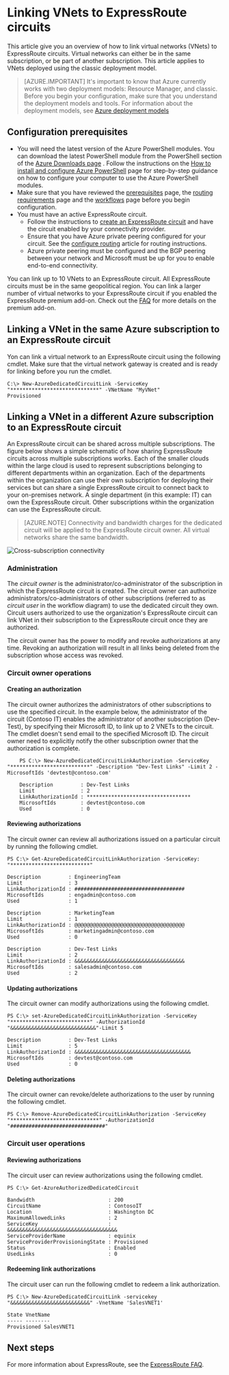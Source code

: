 <properties 
   pageTitle="Linking virtual networks to ExpressRoute circuits | Windows Azure"
   description="This document provides an overview of how to link virtual networks (VNets) to ExpressRoute circuits."
   services="expressroute"
   documentationCenter="na"
   authors="cherylmc"
   manager="carolz"
   editor=""
   tags="azure-service-management"/>
<tags
	ms.service="expressroute"
	ms.date="09/21/2015"
	wacn.date=""/>

# Linking VNets to ExpressRoute circuits

This article give you an overview of how to link virtual networks (VNets) to ExpressRoute circuits. Virtual networks can either be in the same subscription, or be part of another subscription. This article applies to VNets deployed using the classic deployment model.

>[AZURE.IMPORTANT] It's important to know that Azure currently works with two deployment models: Resource Manager, and classic. Before you begin your configuration, make sure that you understand the deployment models and tools. For information about the deployment models, see [Azure deployment models](/documentation/articles/azure-classic-rm)

## Configuration prerequisites

- You will need the latest version of the Azure PowerShell modules. You can download the latest PowerShell module from the PowerShell section of the [Azure Downloads <!-- deleted by customization page](http://azure.microsoft.com/downloads) --><!-- keep by customization: begin --> page](/downloads) <!-- keep by customization: end -->. Follow the instructions on the [How to install and configure Azure PowerShell](/documentation/articles/powershell-install-configure) page for step-by-step guidance on how to configure your computer to use the Azure PowerShell modules.
- Make sure that you have reviewed the [prerequisites](/documentation/articles/expressroute-prerequisites) page, the  [routing requirements](/documentation/articles/expressroute-routing) page and the [workflows](/documentation/articles/expressroute-workflows) page before you begin configuration.
- You must have an active ExpressRoute circuit. 
	- Follow the instructions to [create an ExpressRoute circuit](/documentation/articles/expressroute-howto-circuit-classic) and have the circuit enabled by your connectivity provider. 
	- Ensure that you have Azure private peering configured for your circuit. See the [configure routing](/documentation/articles/expressroute-howto-routing-classic) article for routing instructions. 
	- Azure private peering must be configured and the BGP peering between your network and Microsoft must be up for you to enable end-to-end connectivity.

You can link up to 10 VNets to an ExpressRoute circuit. All ExpressRoute circuits must be in the same geopolitical region. You can link a larger number of virtual networks to your ExpressRoute circuit if you enabled the ExpressRoute premium add-on. Check out the [FAQ](/documentation/articles/expressroute-faqs) for more details on the premium add-on. 

## Linking a VNet in the same Azure subscription to an ExpressRoute circuit

Yon can link a virtual network to an ExpressRoute circuit using the following cmdlet. Make sure that the virtual network gateway is created and is ready for linking before you run the cmdlet.

	C:\> New-AzureDedicatedCircuitLink -ServiceKey "*****************************" -VNetName "MyVNet"
	Provisioned

## Linking a VNet in a different Azure subscription to an ExpressRoute circuit

An ExpressRoute circuit can be shared across multiple subscriptions. The figure below shows a simple schematic of how sharing ExpressRoute circuits across multiple subscriptions works. Each of the smaller clouds within the large cloud is used to represent subscriptions belonging to different departments within an organization. Each of the departments within the organization can use their own subscription for deploying their services but can share a single ExpressRoute circuit to connect back to your on-premises network. A single department (in this example: IT) can own the ExpressRoute circuit. Other subscriptions within the organization can use the ExpressRoute circuit.

>[AZURE.NOTE] Connectivity and bandwidth charges for the dedicated circuit will be applied to the ExpressRoute circuit owner. All virtual networks share the same bandwidth.

![Cross-subscription connectivity](./media/expressroute-howto-linkvnet-classic/cross-subscription.png)

### Administration

The *circuit owner* is the administrator/co-administrator of the subscription in which the ExpressRoute circuit is created. The circuit owner can authorize administrators/co-administrators of other subscriptions (referred to as *circuit user* in the workflow diagram) to use the dedicated circuit they own. Circuit users authorized to use the organization's ExpressRoute circuit can link VNet in their subscription to the ExpressRoute circuit once they are authorized.

The circuit owner has the power to modify and revoke authorizations at any time. Revoking an authorization will result in all links being deleted from the subscription whose access was revoked.

### Circuit owner operations 

#### Creating an authorization
	
The circuit owner authorizes the administrators of other subscriptions to use the specified circuit. In the example below, the administrator of the circuit (Contoso IT) enables the administrator of another subscription (Dev-Test), by specifying their Microsoft ID, to link up to 2 VNETs to the circuit. The cmdlet doesn't send email to the specified Microsoft ID. The circuit owner need to explicitly notify the other subscription owner that the authorization is complete.

		PS C:\> New-AzureDedicatedCircuitLinkAuthorization -ServiceKey "**************************" -Description "Dev-Test Links" -Limit 2 -MicrosoftIds 'devtest@contoso.com'
		
		Description         : Dev-Test Links 
		Limit               : 2 
		LinkAuthorizationId : ********************************** 
		MicrosoftIds        : devtest@contoso.com 
		Used                : 0

#### Reviewing authorizations

The circuit owner can review all authorizations issued on a particular circuit by running the following cmdlet.

	PS C:\> Get-AzureDedicatedCircuitLinkAuthorization -ServiceKey: "**************************"
	
	Description         : EngineeringTeam 
	Limit               : 3 
	LinkAuthorizationId : #################################### 
	MicrosoftIds        : engadmin@contoso.com 
	Used                : 1 
	
	Description         : MarketingTeam 
	Limit               : 1 
	LinkAuthorizationId : @@@@@@@@@@@@@@@@@@@@@@@@@@@@@@@@@@@@ 
	MicrosoftIds        : marketingadmin@contoso.com 
	Used                : 0 
	
	Description         : Dev-Test Links 
	Limit               : 2 
	LinkAuthorizationId : &&&&&&&&&&&&&&&&&&&&&&&&&&&&&&&&&&&& 
	MicrosoftIds        : salesadmin@contoso.com 
	Used                : 2 
	

#### Updating authorizations

The circuit owner can modify authorizations using the following cmdlet.

	PS C:\> set-AzureDedicatedCircuitLinkAuthorization -ServiceKey "**************************" -AuthorizationId "&&&&&&&&&&&&&&&&&&&&&&&&&&&&"-Limit 5
		
	Description         : Dev-Test Links 
	Limit               : 5 
	LinkAuthorizationId : &&&&&&&&&&&&&&&&&&&&&&&&&&&&&&&&&&&&&& 
	MicrosoftIds        : devtest@contoso.com 
	Used                : 0


#### Deleting authorizations

The circuit owner can revoke/delete authorizations to the user by running the following cmdlet.

	PS C:\> Remove-AzureDedicatedCircuitLinkAuthorization -ServiceKey "*****************************" -AuthorizationId "###############################"


### Circuit user operations

#### Reviewing authorizations

The circuit user can review authorizations using the following cmdlet.

	PS C:\> Get-AzureAuthorizedDedicatedCircuit
		
	Bandwidth                        : 200
	CircuitName                      : ContosoIT
	Location                         : Washington DC
	MaximumAllowedLinks              : 2
	ServiceKey                       : &&&&&&&&&&&&&&&&&&&&&&&&&&&&&&&&&&&&
	ServiceProviderName              : equinix
	ServiceProviderProvisioningState : Provisioned
	Status                           : Enabled
	UsedLinks                        : 0

#### Redeeming link authorizations

The circuit user can run the following cmdlet to redeem a link authorization.

<!-- deleted by customization
	PS C:\> New-AzureDedicatedCircuitLink –servicekey "&&&&&&&&&&&&&&&&&&&&&&&&&&" –VnetName 'SalesVNET1' 
-->
<!-- keep by customization: begin -->
	PS C:\> New-AzureDedicatedCircuitLink -servicekey "&&&&&&&&&&&&&&&&&&&&&&&&&&" -VnetName 'SalesVNET1' 
<!-- keep by customization: end -->
		
	State VnetName 
	----- -------- 
	Provisioned SalesVNET1

## Next steps

For more information about ExpressRoute, see the [ExpressRoute FAQ](/documentation/articles/expressroute-faqs).

